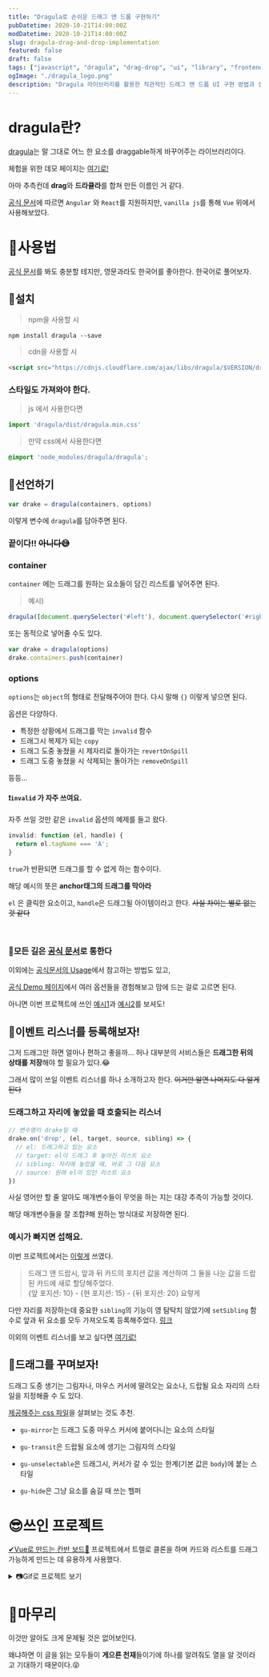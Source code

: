 ```yaml
---
title: "Dragula로 손쉬운 드래그 앤 드롭 구현하기"
pubDatetime: 2020-10-21T14:00:00Z
modDatetime: 2020-10-21T14:00:00Z
slug: dragula-drag-and-drop-implementation
featured: false
draft: false
tags: ["javascript", "dragula", "drag-drop", "ui", "library", "frontend"]
ogImage: "./dragula_logo.png"
description: "Dragula 라이브러리를 활용한 직관적인 드래그 앤 드롭 UI 구현 방법과 실제 프로젝트 적용 사례"
---
```


<!-- ![dragula logo](./dragula_logo.png) -->

# dragula란?

[dragula](https://github.com/bevacqua/dragula)는 말 그대로 어느 한 요소를 draggable하게 바꾸어주는 라이브러리이다.

체험을 위한 데모 페이지는 [여기로!](https://bevacqua.github.io/dragula/)

아마 추측컨데 **drag**와 **드라큘라**를 합쳐 만든 이름인 거 같다.

[공식 문서](https://github.com/bevacqua/dragula)에 따르면 `Angular` 와 `React`를 지원하지만, `vanilla js`를 통해 `Vue` 위에서 사용해보았다.

# 🔰사용법

[공식 문서](https://github.com/bevacqua/dragula)를 봐도 충분할 테지만, 영문과라도 한국어를 좋아한다. 한국어로 풀어보자.

## 🔨설치

> npm을 사용할 시

```
npm install dragula --save
```

> cdn을 사용할 시

```html
<script src="https://cdnjs.cloudflare.com/ajax/libs/dragula/$VERSION/dragula.min.js"></script>
```

### 스타일도 가져와야 한다.

> js 에서 사용한다면

```js
import 'dragula/dist/dragula.min.css'
```

> 만약 css에서 사용한다면

```css
@import 'node_modules/dragula/dragula';
```

## 🧵선언하기

```js
var drake = dragula(containers, options)
```

이렇게 변수에 `dragula`를 담아주면 된다.

### **끝이다!!** ~~아니다😅~~

### container

`container` 에는 드래그를 원하는 요소들이 담긴 리스트를 넣어주면 된다.

> 예시)

```js
dragula([document.querySelector('#left'), document.querySelector('#right')])
```

또는 동적으로 넣어줄 수도 있다.

```js
var drake = dragula(options)
drake.containers.push(container)
```

### options

`options`는 `object`의 형태로 전달해주어야 한다. 다시 말해 `{}` 이렇게 넣으면 된다.

옵션은 다양하다.

- 특정한 상황에서 드래그를 막는 `invalid` 함수
- 드래그시 복제가 되는 `copy`
- 드래그 도중 놓쳤을 시 제자리로 돌아가는 `revertOnSpill`
- 드래그 도중 놓쳤을 시 삭제되는 돌아가는 `removeOnSpill`

등등...

#### ❗`invalid` 가 자주 쓰여요.

자주 쓰일 것만 같은 `invalid` 옵션의 예제를 들고 왔다.

```js
invalid: function (el, handle) {
  return el.tagName === 'A';
}
```

`true`가 반환되면 드래그를 할 수 없게 하는 함수이다.

해당 예시의 뜻은 **anchor태그의 드래그를 막아라**

`el` 은 클릭한 요소이고, `handle`은 드래그될 아이템이라고 한다.
~~사실 차이는 별로 없는 것 같다~~

<br/>

### 🚋모든 길은 [공식 문서](https://github.com/bevacqua/dragula#dragulacontainers-options)로 통한다

이외에는 [공식문서의 Usage](https://github.com/bevacqua/dragula#usage)에서 참고하는 방법도 있고,

[공식 Demo 페이지](https://bevacqua.github.io/dragula/)에서 여러 옵션들을 경험해보고 맘에 드는 걸로 고르면 된다.

아니면 이번 프로젝트에 쓰인 [예시1](https://github.com/CaesiumY/vue-with-kanban-board/blob/4e130c067f8e2a3d0a99ae4f8fbbe6472559c08c/src/utils/dragger.js#L5)과 [예시2](https://github.com/CaesiumY/vue-with-kanban-board/blob/4e130c067f8e2a3d0a99ae4f8fbbe6472559c08c/src/components/Board.vue#L124)를 보셔도!

## 📡이벤트 리스너를 등록해보자!

그저 드래그만 하면 얼마나 편하고 좋을까... 허나 대부분의 서비스들은 **드래그한 뒤의 상태를 저장**해야 할 필요가 있다.😂

그래서 많이 쓰일 이벤트 리스너를 하나 소개하고자 한다.
~~이거만 알면 나머지도 다 알게 된다~~

### 드래그하고 자리에 놓았을 때 호출되는 리스너

```js
// 변수명이 drake일 때
drake.on('drop', (el, target, source, sibling) => {
  // el: 드래그하고 있는 요소
  // target: el이 드래그 후 놓아진 리스트 요소
  // sibling: 자리에 놓았을 때, 바로 그 다음 요소
  // source: 원래 el이 있던 리스트 요소
})
```

사실 영어만 할 줄 알아도 매개변수들이 무엇을 하는 지는 대강 추측이 가능할 것이다.

해당 매개변수들을 잘 조합~~?~~해 원하는 방식대로 저장하면 된다.

### 예시가 빠지면 섭해요.

이번 프로젝트에서는 [이렇게](https://github.com/CaesiumY/vue-with-kanban-board/blob/4e130c067f8e2a3d0a99ae4f8fbbe6472559c08c/src/components/Board.vue#L129) 쓰였다.

> 드래그 앤 드랍시, 앞과 뒤 카드의 포지션 값을 계산하여 그 둘을 나눈 값을 드랍된 카드에 새로 할당해주었다. <br />
> {앞 포지션: 10} - {현 포지션: 15} - {뒤 포지션: 20} 요렇게

다만 자리를 저장하는데 중요한 `sibling`의 기능이 영 탐탁치 않았기에 `setSibling` 함수로 앞과 뒤 요소를 모두 가져오도록 등록해주었다. [링크](https://github.com/CaesiumY/vue-with-kanban-board/blob/4e130c067f8e2a3d0a99ae4f8fbbe6472559c08c/src/utils/dragger.js#L13)

이외의 이벤트 리스너를 보고 싶다면 [여기로!](https://github.com/bevacqua/dragula#api)

## 🎨드래그를 꾸며보자!

드래그 도중 생기는 그림자나, 마우스 커서에 딸려오는 요소나, 드랍될 요소 자리의 스타일을 지정해줄 수 도 있다.

[제공해주는 css 파일](https://github.com/bevacqua/dragula/blob/master/dist/dragula.css)을 살펴보는 것도 추천.

- `gu-mirror`는 드래그 도중 마우스 커서에 붙어다니는 요소의 스타일

- `gu-transit`은 드랍될 요소에 생기는 그림자의 스타일

- `gu-unselectable`은 드래그시, 커서가 갈 수 있는 한계(기본 값은 `body`)에 붙는 스타일

- `gu-hide`은 그냥 요소를 숨길 때 쓰는 헬퍼

# 😎쓰인 프로젝트

[✔Vue로 만드는 칸반 보드📍](https://github.com/CaesiumY/vue-with-kanban-board) 프로젝트에서 트렐로 클론을 하며 카드와 리스트를 드래그 가능하게 만드는 데 유용하게 사용했다.

<details>
  <summary>📷Gif로 프로젝트 보기</summary>
  <img src="https://github.com/CaesiumY/vue-with-kanban-board/raw/master/screenshots/demo.gif" alt="vue-with-kanban-board">
</details>

# 🌄마무리

이것만 알아도 크게 문제될 것은 없어보인다.

왜냐하면 이 글을 읽는 모두들이 **게으른 천재**들이기에 하나를 알려줘도 열을 알 것이라고 기대하기 때문이다.😝